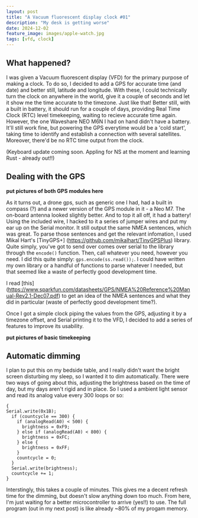 ```yaml
---
layout: post
title: "A Vacuum fluorescent display clock #01"
description: "My desk is getting worse"
date: 2024-12-02
feature_image: images/apple-watch.jpg
tags: [vfd, clock]
---
```


## What happened?
I was given a Vacuum fluorescent display (VFD) for the primary purpose of making a clock. To do so, I decided to add a GPS for accurate time (and date) and better still, latitude and longitude. With these, I could technically turn the clock on anywhere in the world, give it a couple of seconds and let it show me the time accurate to the timezone. Just like that! Better still, with a built in battery, it should run for a couple of days, providing Real Time Clock (RTC) level timekeeping, waiting to recieve accurate time again. However, the one Waveshare NEO M6N I had on hand didn't have a battery. It'll still work fine, but powering the GPS everytime would be a 'cold start', taking time to identify and establish a connection with several satellites. Moreover, there'd be no RTC time output from the clock. 
<!--more-->

(Keyboard update coming soon. Appling for NS at the moment and learning Rust - already out!!)
## Dealing with the GPS
**put pictures of both GPS modules here**

As it turns out, a drone gps, such as generic one I had, had a built in compass (?) and a newer version of the GPS module in it - a Neo M7. The on-board antenna looked slightly better. And to top it all off, it had a battery! Using the included wire, I hacked to it a series of jumper wires and put my ear up on the Serial monitor. It still output the same NMEA sentences, which was great. To parse those sentences and get the relevant infomation, I used Mikal Hart's [TinyGPS+] (https://github.com/mikalhart/TinyGPSPlus) library. Quite simply, you've got to send over comes over serial to the library through the `encode()` function. Then, call whatever you need, however you need. I did this quite simply: `gps.encode(ss.read());`. I could have written my own library or a handful of functions to parse whatever I needed, but that seemed like a waste of perfectly good development time.

I read [this] (https://www.sparkfun.com/datasheets/GPS/NMEA%20Reference%20Manual-Rev2.1-Dec07.pdf) to get an idea of the NMEA sentences and what they did in particular (waste of perfectly good development time?).

Once I got a simple clock piping the values from the GPS, adjusting it by a timezone offset, and Serial printing it to the VFD, I decided to add a series of features to improve its usability. 

**put pictures of basic timekeeping**

## Automatic dimming
I plan to put this on my bedside table, and I really didn't want the bright screen disturbing my sleep, so I wanted it to dim automatically. There were two ways of going about this, adjusting the brightness based on the time of day, but my days aren't rigid and in place. So I used a ambient light sensor and read its analog value every 300 loops or so:
```
{
Serial.write(0x1B);
  if (countcycle == 300) {
    if (analogRead(A0) < 500) {
      brightness = 0xF9;
    } else if (analogRead(A0) < 800) {
      brightness = 0xFC;
    } else {
      brightness = 0xFF;
    }
    countcycle = 0;
  }
  Serial.write(brightness);
  countcycle += 1;
}
``` 
Interstingly, this takes a couple of minutes. This gives me a decent refresh time for the dimming, but doesn't slow anything down too much.
From here, I'm just waiting for a better microcontroller to arrive (yes!!) to use. The full program (out in my next post) is like already ~80% of my progam memory.
